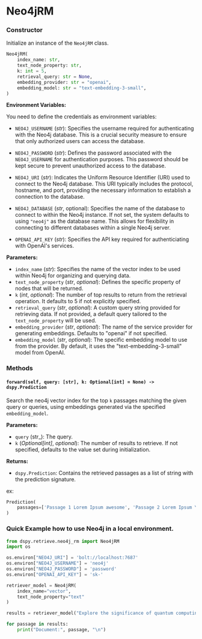 # Neo4jRM

### Constructor

Initialize an instance of the `Neo4jRM` class.

```python
Neo4jRM(
    index_name: str,
    text_node_property: str,
    k: int = 5,
    retrieval_query: str = None,
    embedding_provider: str = "openai",
    embedding_model: str = "text-embedding-3-small",
)
```

**Environment Variables:**

You need to define the credentials as environment variables:

- `NEO4J_USERNAME` (_str_): Specifies the username required for authenticating with the Neo4j database. This is a crucial security measure to ensure that only authorized users can access the database.

- `NEO4J_PASSWORD` (_str_): Defines the password associated with the `NEO4J_USERNAME` for authentication purposes. This password should be kept secure to prevent unauthorized access to the database.

- `NEO4J_URI` (_str_): Indicates the Uniform Resource Identifier (URI) used to connect to the Neo4j database. This URI typically includes the protocol, hostname, and port, providing the necessary information to establish a connection to the database.

- `NEO4J_DATABASE` (_str_, optional): Specifies the name of the database to connect to within the Neo4j instance. If not set, the system defaults to using `"neo4j"` as the database name. This allows for flexibility in connecting to different databases within a single Neo4j server.

- `OPENAI_API_KEY` (_str_): Specifies the API key required for authenticiating with OpenAI's services.

**Parameters:**

- `index_name` (_str_): Specifies the name of the vector index to be used within Neo4j for organizing and querying data.
- `text_node_property` (_str_, _optional_): Defines the specific property of nodes that will be returned.
- `k` (_int_, _optional_): The number of top results to return from the retrieval operation. It defaults to 5 if not explicitly specified.
- `retrieval_query` (_str_, _optional_): A custom query string provided for retrieving data. If not provided, a default query tailored to the `text_node_property` will be used.
- `embedding_provider` (_str_, _optional_): The name of the service provider for generating embeddings. Defaults to "openai" if not specified.
- `embedding_model` (_str_, _optional_): The specific embedding model to use from the provider. By default, it uses the "text-embedding-3-small" model from OpenAI.

### Methods

#### `forward(self, query: [str], k: Optional[int] = None) -> dspy.Prediction`

Search the neo4j vector index for the top `k` passages matching the given query or queries, using embeddings generated via the specified `embedding_model`.

**Parameters:**

- `query` (str\_): The query.
- `k` (_Optional[int]_, _optional_): The number of results to retrieve. If not specified, defaults to the value set during initialization.

**Returns:**

- `dspy.Prediction`: Contains the retrieved passages as a list of string with the prediction signature.

ex:

```python
Prediction(
    passages=['Passage 1 Lorem Ipsum awesome', 'Passage 2 Lorem Ipsum Youppidoo', 'Passage 3 Lorem Ipsum Yassssss']
)
```

### Quick Example how to use Neo4j in a local environment.

```python
from dspy.retrieve.neo4j_rm import Neo4jRM
import os

os.environ["NEO4J_URI"] = 'bolt://localhost:7687'
os.environ["NEO4J_USERNAME"] = 'neo4j'
os.environ["NEO4J_PASSWORD"] = 'password'
os.environ["OPENAI_API_KEY"] = 'sk-'

retriever_model = Neo4jRM(
    index_name="vector",
    text_node_property="text"
)

results = retriever_model("Explore the significance of quantum computing", k=3)

for passage in results:
    print("Document:", passage, "\n")
```
